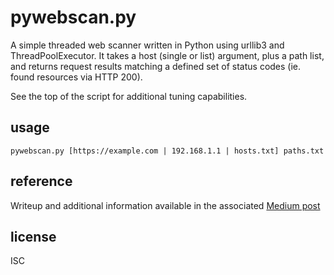 # pywebscan.py

A simple threaded web scanner written in Python using urllib3 and ThreadPoolExecutor. It takes a host (single or list) argument, plus a path list, and returns request results matching a defined set of status codes (ie. found resources via HTTP 200). 

See the top of the script for additional tuning capabilities.

## usage

`pywebscan.py [https://example.com | 192.168.1.1 | hosts.txt] paths.txt`

## reference

Writeup and additional information available in the associated [Medium post](https://levelup.gitconnected.com/how-to-create-a-threaded-web-scanner-in-python-de954d31b042?source=friends_link&sk=888874fe3ca30b267e6699a9c9d5d458)

## license

ISC
